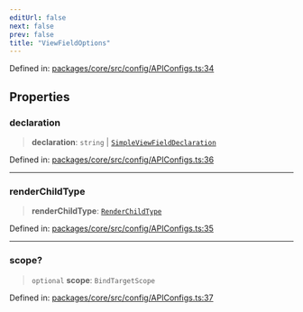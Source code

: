 ```yaml
---
editUrl: false
next: false
prev: false
title: "ViewFieldOptions"
---
```


Defined in: [packages/core/src/config/APIConfigs.ts:34](https://github.com/mProjectsCode/obsidian-meta-bind-plugin/blob/164b4e159d0a9103f56c4079fbd94da824499fe4/packages/core/src/config/APIConfigs.ts#L34)

## Properties

### declaration

> **declaration**: `string` \| [`SimpleViewFieldDeclaration`](/obsidian-meta-bind-plugin-docs/api/interfaces/simpleviewfielddeclaration/)

Defined in: [packages/core/src/config/APIConfigs.ts:36](https://github.com/mProjectsCode/obsidian-meta-bind-plugin/blob/164b4e159d0a9103f56c4079fbd94da824499fe4/packages/core/src/config/APIConfigs.ts#L36)

***

### renderChildType

> **renderChildType**: [`RenderChildType`](/obsidian-meta-bind-plugin-docs/api/enumerations/renderchildtype/)

Defined in: [packages/core/src/config/APIConfigs.ts:35](https://github.com/mProjectsCode/obsidian-meta-bind-plugin/blob/164b4e159d0a9103f56c4079fbd94da824499fe4/packages/core/src/config/APIConfigs.ts#L35)

***

### scope?

> `optional` **scope**: `BindTargetScope`

Defined in: [packages/core/src/config/APIConfigs.ts:37](https://github.com/mProjectsCode/obsidian-meta-bind-plugin/blob/164b4e159d0a9103f56c4079fbd94da824499fe4/packages/core/src/config/APIConfigs.ts#L37)
